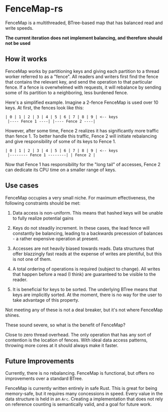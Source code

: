 # FenceMap-rs
FenceMap is a multithreaded, BTree-based map that has balanced read and write
speeds.

**The current iteration does not implement balancing, and therefore should not
be used**

## How it works

FenceMap works by partitioning keys and giving each partition to a thread worker
referred to as a "fence". All readers and writers first find the fence that
contains the relevant key, and send the operation to that particular fence. If a
fence is overwhelmed with requests, it will rebalance by sending some of its
partition to a neighboring, less burdened fence.

Here's a simplified example. Imagine a 2-fence FenceMap is used over 10 keys. At
first, the fences look like this:

```
| 0 | 1 | 2 | 3 | 4 | 5 | 6 | 7 | 8 | 9 | <-- keys
 |---- Fence 1 ----| |---- Fence 2 ----|
```

However, after some time, Fence 2 realizes it has significantly more traffic
than fence 1. To better handle this traffic, Fence 2 will initiate rebalancing
and give responsibility of some of its keys to Fence 1.

```
| 0 | 1 | 2 | 3 | 4 | 5 | 6 | 7 | 8 | 9 | <-- keys
 |-------- Fence 1 --------| | Fence 2 |
```

Now that Fence 1 has responsibility for the "long tail" of accesses, Fence 2 can
dedicate its CPU time on a smaller range of keys. 

## Use cases
FenceMap occupies a very small niche. For maximum effectiveness, the following
constraints should be met:

1. Data access is non-uniform. This means that hashed keys will be unable to
   fully realize potential gains 

2. Keys do not steadily increment. In these cases, the lead fence will
   constantly be balancing, leading to a backwards precession of balances - a
   rather expensive operation at present.

3. Accesses are not heavily biased towards reads. Data structures that offer
   blazzingly fast reads at the expense of writes are plentiful, but this is not
   one of them.

4. A total ordering of operations is required (subject to change). All writes
   that happen before a read (I think) are guaranteed to be visible to the
   reader.

5. It is beneficial for keys to be sorted. The underlying BTree means that keys
   are implicitly sorted. At the moment, there is no way for the user to take
   advantage of this property.

Not meeting any of these is not a deal breaker, but it's not where FenceMap
shines.

These sound severe, so what is the benefit of FenceMap?

Close to zero thread overhead. The only operation that has any sort of
contention is the location of fences. With ideal data access patterns, throwing
more cores at it should always make it faster.

## Future Improvements

Currently, there is no rebalancing. FenceMap is functional, but offers no
improvements over a standard BTree.

FenceMap is currently written entirely in safe Rust. This is great for being
memory-safe, but it requires many concessions in speed. Every value in the
data structure is held in an `Arc`. Creating a implementation that does not rely
on reference counting is semantically valid, and a goal for future work.
